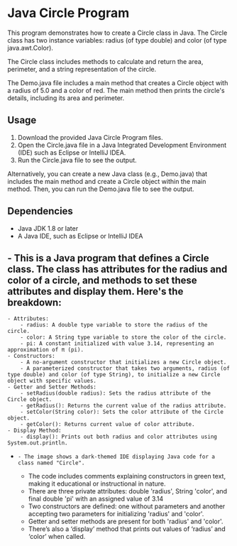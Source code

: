 # Java Circle Program

This program demonstrates how to create a Circle class in Java. The Circle class has two instance variables: radius (of type double) and color (of type java.awt.Color).

The Circle class includes methods to calculate and return the area, perimeter, and a string representation of the circle.

The Demo.java file includes a main method that creates a Circle object with a radius of 5.0 and a color of red. The main method then prints the circle's details, including its area and perimeter.

## Usage

1. Download the provided Java Circle Program files.
2. Open the Circle.java file in a Java Integrated Development Environment (IDE) such as Eclipse or IntelliJ IDEA.
3. Run the Circle.java file to see the output.

Alternatively, you can create a new Java class (e.g., Demo.java) that includes the main method and create a Circle object within the main method. Then, you can run the Demo.java file to see the output.

## Dependencies

- Java JDK 1.8 or later
- A Java IDE, such as Eclipse or IntelliJ IDEA


## - This is a Java program that defines a Circle class. The class has attributes for the radius and color of a circle, and methods to set these attributes and display them. Here's the breakdown:
    - Attributes:
        - radius: A double type variable to store the radius of the circle.
        - color: A String type variable to store the color of the circle.
        - pi: A constant initialized with value 3.14, representing an approximation of π (pi).
    - Constructors:
        - A no-argument constructor that initializes a new Circle object.
        - A parameterized constructor that takes two arguments, radius (of type double) and color (of type String), to initialize a new Circle object with specific values.
    - Getter and Setter Methods:
        - setRadius(double radius): Sets the radius attribute of the Circle object.
        - getRadius(): Returns the current value of the radius attribute.
        - setColor(String color): Sets the color attribute of the Circle object.
        - getColor(): Returns current value of color attribute.
    - Display Method:
        - display(): Prints out both radius and color attributes using System.out.println.
-     - The image shows a dark-themed IDE displaying Java code for a class named "Circle".
    - The code includes comments explaining constructors in green text, making it educational or instructional in nature.
    - There are three private attributes: double 'radius', String 'color', and final double 'pi' with an assigned value of 3.14
    - Two constructors are defined: one without parameters and another accepting two parameters for initializing 'radius' and 'color'.
    - Getter and setter methods are present for both 'radius' and 'color'.
    - There’s also a ‘display’ method that prints out values of ‘radius’ and ‘color’ when called.
